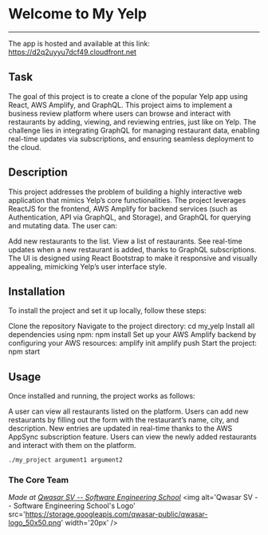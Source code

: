 # Welcome to My Yelp
***
The app is hosted and available at this link: https://d2q2uyyu7dcf49.cloudfront.net

## Task
The goal of this project is to create a clone of the popular Yelp app using React, AWS Amplify, and GraphQL. This project aims to implement a business review platform where users can browse and interact with restaurants by adding, viewing, and reviewing entries, just like on Yelp. The challenge lies in integrating GraphQL for managing restaurant data, enabling real-time updates via subscriptions, and ensuring seamless deployment to the cloud.

## Description
This project addresses the problem of building a highly interactive web application that mimics Yelp’s core functionalities. The project leverages ReactJS for the frontend, AWS Amplify for backend services (such as Authentication, API via GraphQL, and Storage), and GraphQL for querying and mutating data. The user can:

Add new restaurants to the list.
View a list of restaurants.
See real-time updates when a new restaurant is added, thanks to GraphQL subscriptions.
The UI is designed using React Bootstrap to make it responsive and visually appealing, mimicking Yelp’s user interface style.

## Installation
To install the project and set it up locally, follow these steps:

Clone the repository
Navigate to the project directory:
cd my_yelp
Install all dependencies using npm:
npm install
Set up your AWS Amplify backend by configuring your AWS resources:
amplify init
amplify push
Start the project:
npm start

## Usage
Once installed and running, the project works as follows:

A user can view all restaurants listed on the platform.
Users can add new restaurants by filling out the form with the restaurant’s name, city, and description.
New entries are updated in real-time thanks to the AWS AppSync subscription feature.
Users can view the newly added restaurants and interact with them on the platform.
```
./my_project argument1 argument2
```

### The Core Team


<span><i>Made at <a href='https://qwasar.io'>Qwasar SV -- Software Engineering School</a></i></span>
<span><img alt='Qwasar SV -- Software Engineering School's Logo' src='https://storage.googleapis.com/qwasar-public/qwasar-logo_50x50.png' width='20px' /></span>
